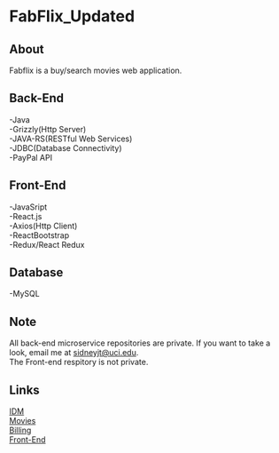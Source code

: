 # FabFlix_Updated

## About
Fabflix is a buy/search movies web application.

## Back-End
-Java\
-Grizzly(Http Server)\
-JAVA-RS(RESTful Web Services)\
-JDBC(Database Connectivity)\
-PayPal API

## Front-End
-JavaSript\
-React.js\
-Axios(Http Client)\
-ReactBootstrap\
-Redux/React Redux

## Database
-MySQL

## Note
All back-end microservice repositories are private. If you want to take a look, email me at sidneyjt@uci.edu.\
The Front-end respitory is not private.

## Links
[IDM](https://github.com/AnyFinCanHappen/Fabflix_IDM)\
[Movies](https://github.com/AnyFinCanHappen/Fabflix_Movies)\
[Billing](https://github.com/AnyFinCanHappen/Fabflix_Billing)\
[Front-End](https://github.com/AnyFinCanHappen/Fabflix_FE)
